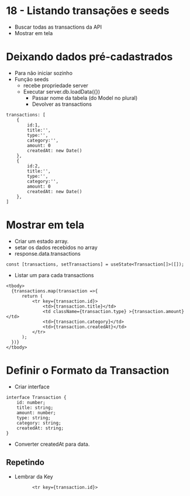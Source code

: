 # 18 - Listando transações e seeds

- Buscar todas as transactions da API
- Mostrar em tela

# Deixando dados pré-cadastrados

- Para não iniciar sozinho
- Função seeds
    - recebe propriedade server
    - Executar server.db.loadData({})
        - Passar nome da tabela (do Model no plural)
        - Devolver as transactions

```tsx
transactions: [
	{
		id:1,
		title:'',
		type:'',
		category:'',
		amount: 0
		createdAt: new Date()
	},
	{
		id:2,
		title:'',
		type:'',
		category:'',
		amount: 0
		createdAt: new Date()
	},
]
```

# Mostrar em tela

- Criar um estado array.
- setar os dados recebidos no array
- response.data.transactions

```tsx
const [transactions, setTransactions] = useState<Transaction[]>([]);
```

- Listar um <tr> para cada transactions

```tsx
<tbody>
  {transactions.map(transaction =>{
      return (
          <tr key={transaction.id}>
              <td>{transaction.title}</td>
              <td className={transaction.type} >{transaction.amount}</td>
              <td>{transaction.category}</td>
              <td>{transaction.createdAt}</td>
          </tr>
      );
  })}
</tbody>
```

# Definir o Formato da Transaction

- Criar interface

```tsx
interface Transaction {
    id: number;
    title: string;
    amount: number;
    type: string;
    category: string;
    createdAt: string;
}
```

- Converter createdAt para data.

## Repetindo

- Lembrar da Key

```tsx
          <tr key={transaction.id}>
```